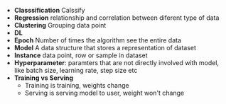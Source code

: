 - **Classsification** Calssify 
- **Regression** relationship and correlation between diferent type of data
- **Clustering** Grouping data point
- **DL**
- **Epoch** Number of times the algorithm see the entire data
- **Model** A data structure that stores a representation of dataset
- **Instance** data point, row or sample in dataset
- **Hyperparameter**: paramters that are not directly involved with model, like batch size, learning rate, step size etc
- **Training vs Serving**
	- Training is training, weights change
	- Serving is serving model to user, weight won't change
